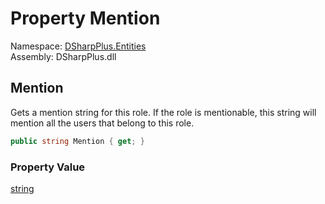 # Property Mention

Namespace: [DSharpPlus.Entities](DSharpPlus.Entities.md)  
Assembly: DSharpPlus.dll

## <a id="DSharpPlus_Entities_DiscordRole_Mention"></a>Mention

Gets a mention string for this role. If the role is mentionable, this string will mention all the users that belong to this role.

```csharp
public string Mention { get; }
```

### Property Value

[string](https://learn.microsoft.com/dotnet/api/system.string)

